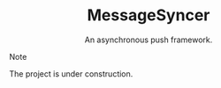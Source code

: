 <div align="center">

# MessageSyncer
An asynchronous push framework.

</div>

> [!NOTE]
> The project is under construction.
